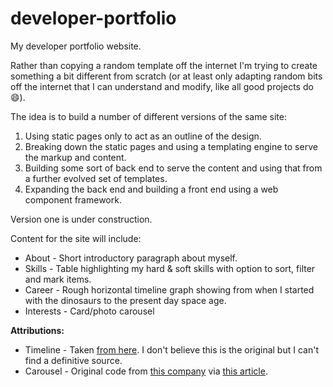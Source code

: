 # developer-portfolio
My developer portfolio website.

Rather than copying a random template off the internet I'm trying to create something a bit different from scratch (or at least 
only adapting random bits off the internet that I can understand and modify, like all good projects do 😄).

The idea is to build a number of different versions of the same site:

1. Using static pages only to act as an outline of the design. 
2. Breaking down the static pages and using a templating engine to serve the markup and content.
3. Building some sort of back end to serve the content and using that from a further evolved set of templates.
4. Expanding the back end and building a front end using a web component framework.

Version one is under construction.

Content for the site will include:

- About - Short introductory paragraph about myself.
- Skills - Table highlighting my hard & soft skills with option to sort, filter and mark items.
- Career - Rough horizontal timeline graph showing from when I started with the dinosaurs to the present day space age.
- Interests - Card/photo carousel

**Attributions:**

- Timeline - Taken [from here](https://bootsnipp.com/snippets/Q0ppE). I don't believe this is the original but I can't find a definitive source.
- Carousel - Original code from [this company](http://iatek.com/) via [this article](https://azmind.com/bootstrap-carousel-multiple-items/).

